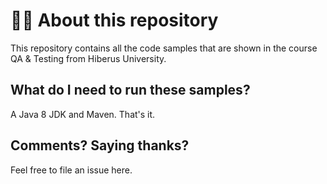 👩‍💻  About this repository
==================
This repository contains all the code samples that are shown in the course QA & Testing from Hiberus University.

What do I need to run these samples?
---
A Java 8 JDK and Maven. That's it.

Comments? Saying thanks?
---
Feel free to file an issue here.